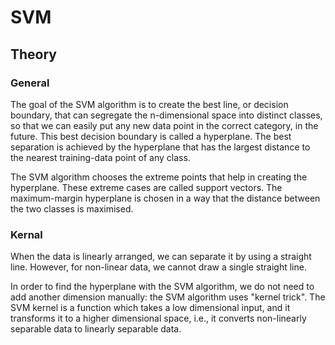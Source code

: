 # SVM

## Theory

### General

The goal of the SVM algorithm is to create the best line, or decision boundary, that can segregate the n-dimensional space into distinct classes, so that we can easily put any new data point in the correct category, in the future. This best decision boundary is called a hyperplane. The best separation is achieved by the hyperplane that has the largest distance to the nearest training-data point of any class.

The SVM algorithm chooses the extreme points that help in creating the hyperplane. These extreme cases are called support vectors. The maximum-margin hyperplane is chosen in a way that the distance between the two classes is maximised.

### Kernal

When the data is linearly arranged, we can separate it by using a straight line. However, for non-linear data, we cannot draw a single straight line.

In order to find the hyperplane with the SVM algorithm, we do not need to add another dimension manually: the SVM algorithm uses "kernel trick". The SVM kernel is a function which takes a low dimensional input, and it transforms it to a higher dimensional space, i.e., it converts non-linearly separable data to linearly separable data.